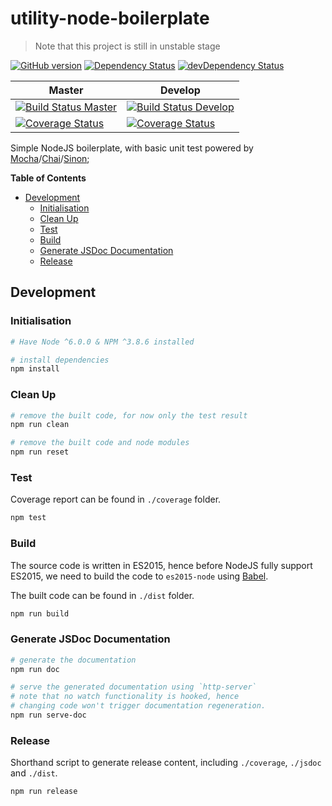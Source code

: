 # utility-node-boilerplate

> Note that this project is still in unstable stage

[![GitHub version](https://badge.fury.io/gh/unknownmoon%2Futility-node-boilerplate.svg)](https://badge.fury.io/gh/unknownmoon%2Futility-node-boilerplate)
[![Dependency Status](https://david-dm.org/unknownmoon/utility-node-boilerplate.svg)](https://david-dm.org/unknownmoon/utility-node-boilerplate)
[![devDependency Status](https://david-dm.org/unknownmoon/utility-node-boilerplate/dev-status.svg)](https://david-dm.org/unknownmoon/utility-node-boilerplate#info=devDependencies)

| Master | Develop |
| ------ | ------- |
| [![Build Status Master](https://travis-ci.org/unknownmoon/utility-node-boilerplate.svg?branch=master)](https://travis-ci.org/unknownmoon/utility-node-boilerplate) | [![Build Status Develop](https://travis-ci.org/unknownmoon/utility-node-boilerplate.svg?branch=develop)](https://travis-ci.org/unknownmoon/utility-node-boilerplate) |
| [![Coverage Status](https://coveralls.io/repos/github/unknownmoon/utility-node-boilerplate/badge.svg?branch=master)](https://coveralls.io/github/unknownmoon/utility-node-boilerplate?branch=master) | [![Coverage Status](https://coveralls.io/repos/github/unknownmoon/utility-node-boilerplate/badge.svg?branch=develop)](https://coveralls.io/github/unknownmoon/utility-node-boilerplate?branch=develop) |

Simple NodeJS boilerplate, with basic unit test powered by [Mocha][mocha-link]/[Chai][chai-link]/[Sinon][sinon-link];

__Table of Contents__

<!-- MarkdownTOC -->

- [Development](#development)
    - [Initialisation](#initialisation)
    - [Clean Up](#clean-up)
    - [Test](#test)
    - [Build](#build)
    - [Generate JSDoc Documentation](#generate-jsdoc-documentation)
    - [Release](#release)

<!-- /MarkdownTOC -->

<a name="development"></a>
## Development

<a name="initialisation"></a>
### Initialisation

```bash
# Have Node ^6.0.0 & NPM ^3.8.6 installed

# install dependencies
npm install
```

<a name="clean-up"></a>
### Clean Up

```bash
# remove the built code, for now only the test result 
npm run clean

# remove the built code and node modules
npm run reset
```

<a name="test"></a>
### Test

Coverage report can be found in `./coverage` folder.

```bash
npm test
```

<a name="build"></a>
### Build

The source code is written in ES2015, hence before NodeJS fully support ES2015, we need to build the code to `es2015-node` using [Babel][babel-link].

The built code can be found in `./dist` folder. 

```bash
npm run build
```

<a name="generate-jsdoc-documentation"></a>
### Generate JSDoc Documentation

```bash
# generate the documentation
npm run doc

# serve the generated documentation using `http-server`
# note that no watch functionality is hooked, hence
# changing code won't trigger documentation regeneration.
npm run serve-doc
```

<a name="release"></a>
### Release

Shorthand script to generate release content, including `./coverage`, `./jsdoc` and `./dist`.

```bash
npm run release
```

<!-- links -->
[mocha-link]: http://mochajs.org/
[chai-link]: http://chaijs.com/ 
[sinon-link]: http://sinonjs.org/
[babel-link]: https://babeljs.io/

